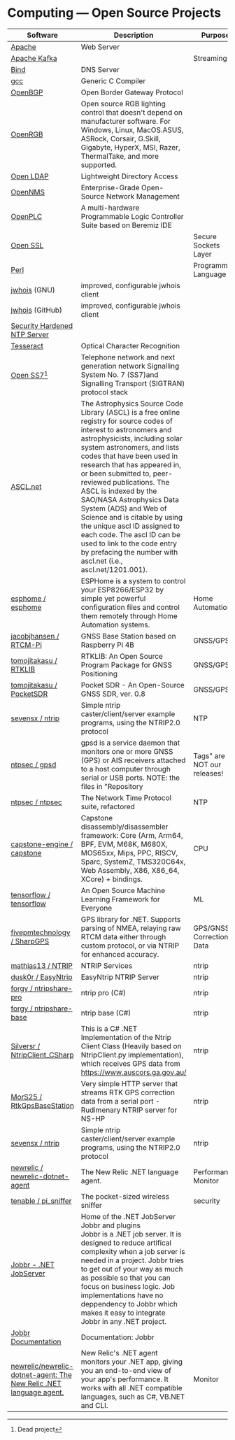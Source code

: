 # Computing — Open Source Projects

| Software | Description | Purpose |
|----------|---------|----|
| [Apache](https://www.apache.org/) | Web Server ||
| [Apache Kafka](https://kafka.apache.org/) || Streaming |
| [Bind](https://gitlab.isc.org/isc-projects/bind9) | DNS Server ||
| [gcc](https://github.com/gcc-mirror/gcc) | Generic C Compiler ||
| [OpenBGP](https://www.openbgpd.org/) | Open Border Gateway Protocol ||
| [OpenRGB](https://gitlab.com/CalcProgrammer1/OpenRGB/-/releases/release_0.8) | Open source RGB lighting control that doesn't depend on manufacturer software. For Windows, Linux, MacOS.ASUS, ASRock, Corsair, G.Skill, Gigabyte, HyperX, MSI, Razer, ThermalTake, and more supported. ||
| [Open LDAP](https://www.openldap.org/) | Lightweight Directory Access ||
| [OpenNMS](https://github.com/OpenNMS ) | Enterprise-Grade Open-Source Network Management |
| [OpenPLC](https://openplcproject.com/) | A multi-hardware Programmable Logic Controller Suite based on Beremiz IDE ||
| [Open SSL](https://www.openssl.org) || Secure Sockets Layer |
| [Perl](https://www.perl.org/) || Programming Language |
| [jwhois](https://ftp.gnu.org/old-gnu/Manuals/jwhois-2.4/html_chapter/jwhois.html) (GNU) | improved, configurable jwhois client |
| [jwhois](https://github.com/jonasob/jwhois) (GitHub) | improved, configurable jwhois client |
| [Security Hardened NTP Server](https://gitlab.com/NTPsec) ||
| [Tesseract](https://github.com/tesseract-ocr) | Optical Character Recognition ||
| [Open SS7](http://www.openss7.org/)[^11] | Telephone network and next generation network Signalling System No. 7 (SS7)and Signalling Transport (SIGTRAN) protocol stack ||
| [ASCL.net](http://ascl.net/) | The Astrophysics Source Code Library (ASCL) is a free online registry for source codes of interest to astronomers and astrophysicists, including solar system astronomers, and lists codes that have been used in research that has appeared in, or been submitted to, peer-reviewed publications. The ASCL is indexed by the SAO/NASA Astrophysics Data System (ADS) and Web of Science and is citable by using the unique ascl ID assigned to each code. The ascl ID can be used to link to the code entry by prefacing the number with ascl.net (i.e., ascl.net/1201.001). ||
| [esphome / esphome](https://github.com/esphome/esphome) | ESPHome is a system to control your ESP8266/ESP32 by simple yet powerful configuration files and control them remotely through Home Automation systems. | Home Automation |
| [jacobjhansen / RTCM-Pi](https://github.com/jacobjhansen/RTCM-Pi) | GNSS Base Station based on Raspberry Pi 4B | GNSS/GPS |
| [tomojitakasu / RTKLIB](https://github.com/tomojitakasu/RTKLIB) | RTKLIB: An Open Source Program Package for GNSS Positioning | GNSS/GPS |
| [tomojitakasu / PocketSDR](https://github.com/tomojitakasu/PocketSDR) | Pocket SDR - An Open-Source GNSS SDR, ver. 0.8 |GNSS/GPS|
| [sevensx / ntrip](https://github.com/sevensx/ntrip) | Simple ntrip caster/client/server example programs, using the NTRIP2.0 protocol |NTP|
| [ntpsec / gpsd](https://github.com/ntpsec/gpsd) | gpsd is a service daemon that monitors one or more GNSS (GPS) or AIS receivers attached to a host computer through serial or USB ports. NOTE: the files in "Repository|Tags" are NOT our releases! |
| [ntpsec / ntpsec](https://github.com/ntpsec/ntpsec) | The Network Time Protocol suite, refactored | NTP |
| [capstone-engine / capstone](https://github.com/capstone-engine/capstone) | Capstone disassembly/disassembler framework: Core (Arm, Arm64, BPF, EVM, M68K, M680X, MOS65xx, Mips, PPC, RISCV, Sparc, SystemZ, TMS320C64x, Web Assembly, X86, X86_64, XCore) + bindings. | CPU |
| [tensorflow / tensorflow](https://github.com/tensorflow/tensorflow) | An Open Source Machine Learning Framework for Everyone | ML |
| [fivepmtechnology / SharpGPS](https://github.com/fivepmtechnology/SharpGPS) | GPS library for .NET. Supports parsing of NMEA, relaying raw RTCM data either through custom protocol, or via NTRIP for enhanced accuracy. |GPS/GNSS Correction Data|
| [mathias13 / NTRIP](https://github.com/mathias13/NTRIP) | NTRIP Services |ntrip |
| [dusk0r / EasyNtrip](https://github.com/dusk0r/EasyNtrip) | EasyNtrip NTRIP Server |ntrip |
| [forgy / ntripshare-pro](https://github.com/forgy/ntripshare-pro) | ntrip pro (C#) | ntrip |
| [forgy / ntripshare-base](https://github.com/forgy/ntripshare-base) | ntrip base (C#) | ntrip |
| [Silversr / NtripClient_CSharp](https://github.com/Silversr/NtripClient_CSharp) | This is a C# .NET Implementation of the Ntrip Client Class (Heavily based on NtripClient.py implementation), which receives GPS data from https://www.auscors.ga.gov.au/ |ntrip |
| [MorS25 / RtkGpsBaseStation](https://github.com/MorS25/RtkGpsBaseStation) | Very simple HTTP server that streams RTK GPS correction data from a serial port - Rudimenary NTRIP server for NS-HP |ntrip |
| [sevensx / ntrip](https://github.com/sevensx/ntrip) | Simple ntrip caster/client/server example programs, using the NTRIP2.0 protocol |ntrip |
| [newrelic / newrelic-dotnet-agent](https://github.com/newrelic/newrelic-dotnet-agent) | The New Relic .NET language agent.|Performance Monitor|
| [tenable / pi_sniffer](https://github.com/tenable/pi_sniffer) | The pocket-sized wireless sniffer |security |
| [Jobbr - .NET JobServer](https://github.com/jobbrIO ) | Home of the .NET JobServer Jobbr and plugins<br />Jobbr is a .NET job server. It is designed to reduce artifical complexity when a job server is needed in a project. Jobbr tries to get out of your way as much as possible so that you can focus on business logic. Job implementations have no deppendency to Jobbr which makes it easy to integrate Jobbr in any .NET project.|
| [Jobbr Documentation](https://jobbr.readthedocs.io/en/latest/index.html) | Documentation: Jobbr |
| [newrelic/newrelic-dotnet-agent: The New Relic .NET language agent.](https://github.com/newrelic/newrelic-dotnet-agent ) | New Relic's .NET agent monitors your .NET app, giving you an end-to-end view of your app's performance. It works with all .NET compatible languages, such as C#, VB.NET and CLI. | Monitor |

[^11]: Dead project
